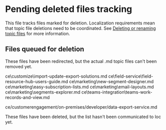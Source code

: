 # Pending deleted files tracking 

This file tracks files marked for deletion. Localization requirements mean that topic file deletions need to be coordinated. See [Deleting or renaming topic files](https://review.docs.microsoft.com/en-us/bacx/delete-rename?branch=master) for more information.

## Files queued for deletion

These files have been redirected, but the actual .md topic files can't been removed yet.

ce\customize\import-update-export-solutions.md
ce\field-service\field-resource-hub-users-guide.md
ce\marketing\new-segment-designer.md
ce\marketing\easy-subscription-lists.md
ce\marketing\email-layouts.md
ce\marketing\segments-explorer.md
ce\teams-integration\teams-work-records-and-view.md

ce/customerengagement/on-premises/developer/data-export-service.md

These files have been deleted, but the list hasn't been communicated to loc yet.
